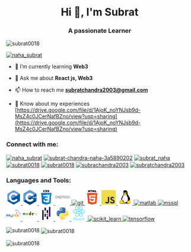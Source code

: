 <h1 align="center">Hi 👋, I'm Subrat</h1>
<h3 align="center">A passionate Learner</h3>

<p align="left"> <img src="https://komarev.com/ghpvc/?username=subrat0018&label=Profile%20views&color=0e75b6&style=flat" alt="subrat0018" /> </p>

<p align="left"> <a href="https://twitter.com/naha_subrat" target="blank"><img src="https://img.shields.io/twitter/follow/naha_subrat?logo=twitter&style=for-the-badge" alt="naha_subrat" /></a> </p>

- 🌱 I’m currently learning **Web3**

- 💬 Ask me about **React js, Web3**

- 📫 How to reach me **subratchandra2003@gmail.com**

- 📄 Know about my experiences [https://drive.google.com/file/d/1AjoK_noYNJsb9d-MsZ4c0JCerNafBZno/view?usp=sharing](https://drive.google.com/file/d/1AjoK_noYNJsb9d-MsZ4c0JCerNafBZno/view?usp=sharing)

<h3 align="left">Connect with me:</h3>
<p align="left">
<a href="https://twitter.com/naha_subrat" target="blank"><img align="center" src="https://raw.githubusercontent.com/rahuldkjain/github-profile-readme-generator/master/src/images/icons/Social/twitter.svg" alt="naha_subrat" height="30" width="40" /></a>
<a href="https://linkedin.com/in/subrat-chandra-naha-3a5890202" target="blank"><img align="center" src="https://raw.githubusercontent.com/rahuldkjain/github-profile-readme-generator/master/src/images/icons/Social/linked-in-alt.svg" alt="subrat-chandra-naha-3a5890202" height="30" width="40" /></a>
<a href="https://instagram.com/subrat_naha" target="blank"><img align="center" src="https://raw.githubusercontent.com/rahuldkjain/github-profile-readme-generator/master/src/images/icons/Social/instagram.svg" alt="subrat_naha" height="30" width="40" /></a>
<a href="https://www.codechef.com/users/subrat0018" target="blank"><img align="center" src="https://cdn.jsdelivr.net/npm/simple-icons@3.1.0/icons/codechef.svg" alt="subrat0018" height="30" width="40" /></a>
<a href="https://codeforces.com/profile/subrat0018" target="blank"><img align="center" src="https://raw.githubusercontent.com/rahuldkjain/github-profile-readme-generator/master/src/images/icons/Social/codeforces.svg" alt="subrat0018" height="30" width="40" /></a>
<a href="https://www.hackerearth.com/@subratchandra2003" target="blank"><img align="center" src="https://raw.githubusercontent.com/rahuldkjain/github-profile-readme-generator/master/src/images/icons/Social/hackerearth.svg" alt="subrachandra2003" height="30" width="40" /></a>
<a href="https://auth.geeksforgeeks.org/user/subratchandra2003" target="blank"><img align="center" src="https://raw.githubusercontent.com/rahuldkjain/github-profile-readme-generator/master/src/images/icons/Social/geeks-for-geeks.svg" alt="subratchandra2003" height="30" width="40" /></a>
</p>

<h3 align="left">Languages and Tools:</h3>
<p align="left"> <a href="https://www.cprogramming.com/" target="_blank" rel="noreferrer"> <img src="https://raw.githubusercontent.com/devicons/devicon/master/icons/c/c-original.svg" alt="c" width="40" height="40"/> </a> <a href="https://www.w3schools.com/cpp/" target="_blank" rel="noreferrer"> <img src="https://raw.githubusercontent.com/devicons/devicon/master/icons/cplusplus/cplusplus-original.svg" alt="cplusplus" width="40" height="40"/> </a> <a href="https://www.w3schools.com/css/" target="_blank" rel="noreferrer"> <img src="https://raw.githubusercontent.com/devicons/devicon/master/icons/css3/css3-original-wordmark.svg" alt="css3" width="40" height="40"/> </a> <a href="https://expressjs.com" target="_blank" rel="noreferrer"> <img src="https://raw.githubusercontent.com/devicons/devicon/master/icons/express/express-original-wordmark.svg" alt="express" width="40" height="40"/> </a> <a href="https://git-scm.com/" target="_blank" rel="noreferrer"> <img src="https://www.vectorlogo.zone/logos/git-scm/git-scm-icon.svg" alt="git" width="40" height="40"/> </a> <a href="https://www.w3.org/html/" target="_blank" rel="noreferrer"> <img src="https://raw.githubusercontent.com/devicons/devicon/master/icons/html5/html5-original-wordmark.svg" alt="html5" width="40" height="40"/> </a> <a href="https://developer.mozilla.org/en-US/docs/Web/JavaScript" target="_blank" rel="noreferrer"> <img src="https://raw.githubusercontent.com/devicons/devicon/master/icons/javascript/javascript-original.svg" alt="javascript" width="40" height="40"/> </a> <a href="https://www.linux.org/" target="_blank" rel="noreferrer"> <img src="https://raw.githubusercontent.com/devicons/devicon/master/icons/linux/linux-original.svg" alt="linux" width="40" height="40"/> </a> <a href="https://www.mathworks.com/" target="_blank" rel="noreferrer"> <img src="https://upload.wikimedia.org/wikipedia/commons/2/21/Matlab_Logo.png" alt="matlab" width="40" height="40"/> </a> <a href="https://www.microsoft.com/en-us/sql-server" target="_blank" rel="noreferrer"> <img src="https://www.svgrepo.com/show/303229/microsoft-sql-server-logo.svg" alt="mssql" width="40" height="40"/> </a> <a href="https://www.mysql.com/" target="_blank" rel="noreferrer"> <img src="https://raw.githubusercontent.com/devicons/devicon/master/icons/mysql/mysql-original-wordmark.svg" alt="mysql" width="40" height="40"/> </a> <a href="https://nodejs.org" target="_blank" rel="noreferrer"> <img src="https://raw.githubusercontent.com/devicons/devicon/master/icons/nodejs/nodejs-original-wordmark.svg" alt="nodejs" width="40" height="40"/> </a> <a href="https://pandas.pydata.org/" target="_blank" rel="noreferrer"> <img src="https://raw.githubusercontent.com/devicons/devicon/2ae2a900d2f041da66e950e4d48052658d850630/icons/pandas/pandas-original.svg" alt="pandas" width="40" height="40"/> </a> <a href="https://www.python.org" target="_blank" rel="noreferrer"> <img src="https://raw.githubusercontent.com/devicons/devicon/master/icons/python/python-original.svg" alt="python" width="40" height="40"/> </a> <a href="https://reactjs.org/" target="_blank" rel="noreferrer"> <img src="https://raw.githubusercontent.com/devicons/devicon/master/icons/react/react-original-wordmark.svg" alt="react" width="40" height="40"/> </a> <a href="https://scikit-learn.org/" target="_blank" rel="noreferrer"> <img src="https://upload.wikimedia.org/wikipedia/commons/0/05/Scikit_learn_logo_small.svg" alt="scikit_learn" width="40" height="40"/> </a> <a href="https://www.tensorflow.org" target="_blank" rel="noreferrer"> <img src="https://www.vectorlogo.zone/logos/tensorflow/tensorflow-icon.svg" alt="tensorflow" width="40" height="40"/> </a> </p>

<p><img align="left" src="https://github-readme-stats.vercel.app/api/top-langs?username=subrat0018&show_icons=true&locale=en&layout=compact" alt="subrat0018" /></p>

<p>&nbsp;<img align="center" src="https://github-readme-stats.vercel.app/api?username=subrat0018&show_icons=true&locale=en" alt="subrat0018" /></p>

<p><img align="center" src="https://github-readme-streak-stats.herokuapp.com/?user=subrat0018&" alt="subrat0018" /></p>
